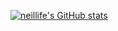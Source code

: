 [![neillife's GitHub stats](https://github-readme-stats.vercel.app/api?username=neillife&show_icons=true&theme=tokyonight&include_all_commits=true)](https://github.com/anuraghazra/github-readme-stats)
